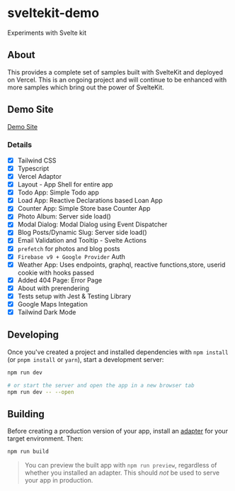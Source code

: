 # sveltekit-demo

Experiments with Svelte kit

## About

This provides a complete set of samples built with SvelteKit and deployed on Vercel. This is an ongoing project and will continue to be enhanced with more samples which bring out the power of SvelteKit.

## Demo Site

[Demo Site](https://sveltekit-demo-psi.vercel.app/)

### Details

- [x] Tailwind CSS
- [x] Typescript
- [x] Vercel Adaptor
- [x] Layout - App Shell for entire app
- [x] Todo App: Simple Todo app
- [x] Load App: Reactive Declarations based Loan App
- [x] Counter App: Simple Store base Counter App
- [x] Photo Album: Server side load() 
- [x] Modal Dialog: Modal Dialog using Event Dispatcher
- [x] Blog Posts/Dynamic Slug: Server side load()
- [x] Email Validation and Tooltip - Svelte Actions
- [x] `prefetch` for photos and blog posts
- [x] `Firebase v9 + Google Provider` Auth
- [x] Weather App: Uses endpoints, graphql, reactive functions,store, userid cookie with hooks passed
- [x] Added 404 Page: Error Page
- [x] About with prerendering
- [x] Tests setup with Jest & Testing Library
- [x] Google Maps Integation
- [x] Tailwind Dark Mode

## Developing

Once you've created a project and installed dependencies with `npm install` (or `pnpm install` or `yarn`), start a development server:

```bash
npm run dev

# or start the server and open the app in a new browser tab
npm run dev -- --open
```

## Building

Before creating a production version of your app, install an [adapter](https://kit.svelte.dev/docs#adapters) for your target environment. Then:

```bash
npm run build
```

> You can preview the built app with `npm run preview`, regardless of whether you installed an adapter. This should _not_ be used to serve your app in production.